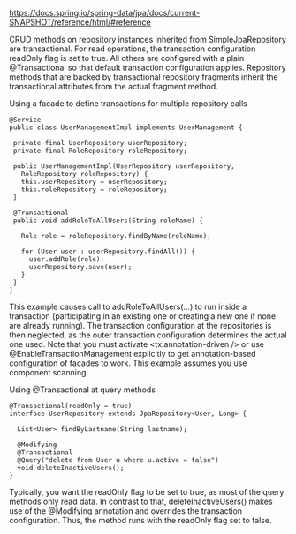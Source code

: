https://docs.spring.io/spring-data/jpa/docs/current-SNAPSHOT/reference/html/#reference

 CRUD methods on repository instances inherited from SimpleJpaRepository are transactional. For read operations, the transaction configuration readOnly flag is set to true. All others are configured with a plain @Transactional so that default transaction configuration applies. Repository methods that are backed by transactional repository fragments inherit the transactional attributes from the actual fragment method.

Using a facade to define transactions for multiple repository calls
 ```
 @Service
public class UserManagementImpl implements UserManagement {

  private final UserRepository userRepository;
  private final RoleRepository roleRepository;

  public UserManagementImpl(UserRepository userRepository,
    RoleRepository roleRepository) {
    this.userRepository = userRepository;
    this.roleRepository = roleRepository;
  }

  @Transactional
  public void addRoleToAllUsers(String roleName) {

    Role role = roleRepository.findByName(roleName);

    for (User user : userRepository.findAll()) {
      user.addRole(role);
      userRepository.save(user);
    }
  }
}
```
This example causes call to addRoleToAllUsers(…) to run inside a transaction (participating in an existing one or creating a new one if none are already running). The transaction configuration at the repositories is then neglected, as the outer transaction configuration determines the actual one used. Note that you must activate <tx:annotation-driven /> or use @EnableTransactionManagement explicitly to get annotation-based configuration of facades to work. This example assumes you use component scanning.


Using @Transactional at query methods
```
@Transactional(readOnly = true)
interface UserRepository extends JpaRepository<User, Long> {

  List<User> findByLastname(String lastname);

  @Modifying
  @Transactional
  @Query("delete from User u where u.active = false")
  void deleteInactiveUsers();
}
```
Typically, you want the readOnly flag to be set to true, as most of the query methods only read data. In contrast to that, deleteInactiveUsers() makes use of the @Modifying annotation and overrides the transaction configuration. Thus, the method runs with the readOnly flag set to false.


